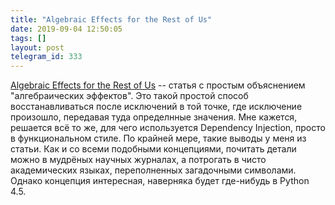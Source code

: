 ```yaml
---
title: "Algebraic Effects for the Rest of Us"
date: 2019-09-04 12:50:05
tags: []
layout: post
telegram_id: 333
---
```


[Algebraic Effects for the Rest of Us](https://overreacted.io/algebraic-effects-for-the-rest-of-us/) -- статья с простым объяснением "алгебраических эффектов". Это такой простой способ восстанавливаться после исключений в той точке, где исключение произошло, передавая туда определнные значения. Мне кажется, решается всё то же, для чего используется Dependency Injection, просто в функциональном стиле. По крайней мере, такие выводы у меня из статьи. Как и со всеми подобными концепциями, почитать детали можно в мудрёных научных журналах, а потрогать в чисто академических языках, переполненных загадочными символами. Однако концепция интересная, наверняка будет где-нибудь в Python 4.5.
